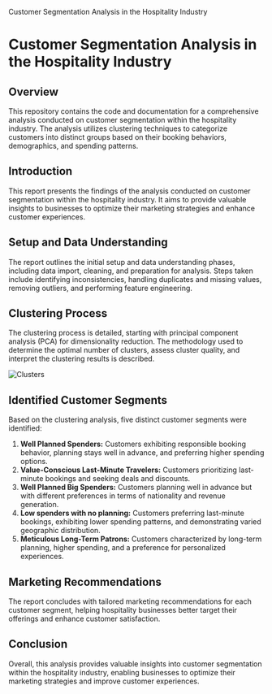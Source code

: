 Customer Segmentation Analysis in the Hospitality Industry

# Customer Segmentation Analysis in the Hospitality Industry

## Overview
This repository contains the code and documentation for a comprehensive analysis conducted on customer segmentation within the hospitality industry. The analysis utilizes clustering techniques to categorize customers into distinct groups based on their booking behaviors, demographics, and spending patterns.


## Introduction
This report presents the findings of the analysis conducted on customer segmentation within the hospitality industry. It aims to provide valuable insights to businesses to optimize their marketing strategies and enhance customer experiences.

## Setup and Data Understanding
The report outlines the initial setup and data understanding phases, including data import, cleaning, and preparation for analysis. Steps taken include identifying inconsistencies, handling duplicates and missing values, removing outliers, and performing feature engineering.


## Clustering Process
The clustering process is detailed, starting with principal component analysis (PCA) for dimensionality reduction. The methodology used to determine the optimal number of clusters, assess cluster quality, and interpret the clustering results is described.


![Clusters](https://github.com/DiogoPimenta26/Hotel-Customer-Segmentation/assets/148448280/2e17d760-6adb-4b86-9426-3ca29874547a)


## Identified Customer Segments
Based on the clustering analysis, five distinct customer segments were identified:
1. **Well Planned Spenders:** Customers exhibiting responsible booking behavior, planning stays well in advance, and preferring higher spending options.
2. **Value-Conscious Last-Minute Travelers:** Customers prioritizing last-minute bookings and seeking deals and discounts.
3. **Well Planned Big Spenders:** Customers planning well in advance but with different preferences in terms of nationality and revenue generation.
4. **Low spenders with no planning:** Customers preferring last-minute bookings, exhibiting lower spending patterns, and demonstrating varied geographic distribution.
5. **Meticulous Long-Term Patrons:** Customers characterized by long-term planning, higher spending, and a preference for personalized experiences.

## Marketing Recommendations
The report concludes with tailored marketing recommendations for each customer segment, helping hospitality businesses better target their offerings and enhance customer satisfaction.

## Conclusion
Overall, this analysis provides valuable insights into customer segmentation within the hospitality industry, enabling businesses to optimize their marketing strategies and improve customer experiences.




